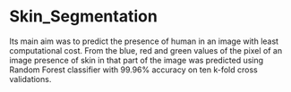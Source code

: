 # Skin_Segmentation
Its main aim was to predict the presence of human in an image with least computational cost. From the blue, red and green values of the pixel of an image presence of skin in that part of the image was predicted using Random Forest classifier with 99.96% accuracy on ten k-fold cross validations.
